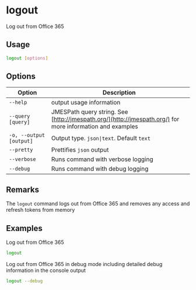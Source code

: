 # logout

Log out from Office 365

## Usage

```sh
logout [options]
```

## Options

Option|Description
------|-----------
`--help`|output usage information
`--query [query]`|JMESPath query string. See [http://jmespath.org/](http://jmespath.org/) for more information and examples
`-o, --output [output]`|Output type. `json\|text`. Default `text`
`--pretty`|Prettifies `json` output
`--verbose`|Runs command with verbose logging
`--debug`|Runs command with debug logging

## Remarks

The `logout` command logs out from Office 365 and removes any access and refresh tokens from memory

## Examples

Log out from Office 365

```sh
logout
```

Log out from Office 365 in debug mode including detailed debug information in the console output

```sh
logout --debug
```